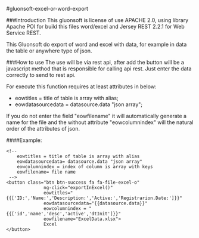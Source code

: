 #gluonsoft-excel-or-word-export

###Introduction
This gluonsoft is license of use APACHE 2.0, using library Apache POI for build this files word/excel and Jersey REST 2.2.1 for Web Service REST.

This Gluonsoft  do export of word and excel with data, for example in data the table or anywhere type of json.

###How to use
The use will be via rest api, after add the button will be a javascript method that is responsible for calling api rest.
Just enter the data correctly to send to rest api.

For execute this function requires at least attributes in below:
- eowtitles = title of table is array with alias;
- eowdatasourcedata = datasource.data "json array";

If you do not enter the field "eowfilename" it will automatically generate a name for the file
and the without attribute "eowcolumnindex" will the natural order of the attributes of json.

####Example:
```
<!-- 
    eowtitles = title of table is array with alias
    eowdatasourcedata= datasource.data "json array"
    eowcolumnindex = index of column is array with keys
    eowfilename= file name 
 -->
<button class="btn btn-success fa fa-file-excel-o"
              ng-click="exportInExcel()"
              eowtitles="{{['ID:','Name:','Description:','Active:','Registrarion.Date:']}}"
              eowdatasourcedata="{{datasource.data}}"
              eowcolumnindex = "{{['id','name','desc','active','dtInit']}}"
              eowfilename="ExcelData.xlsx">
              Excel
</button>

```

